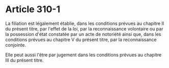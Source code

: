 # Article 310-1

<p>La filiation est légalement établie, dans les conditions prévues au chapitre II du présent titre, par l'effet de la loi, par la reconnaissance volontaire ou par la possession d'état constatée par un acte de notoriété ainsi que, dans les conditions prévues au chapitre V du présent titre, par la reconnaissance conjointe.</p><p>Elle peut aussi l'être par jugement dans les conditions prévues au chapitre III du présent titre.</p>